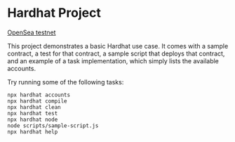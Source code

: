 # Hardhat Project

[OpenSea testnet](https://testnets.opensea.io/assets/mumbai/0xf63fa916703d10036c4231649aab5fb2db622481/1)


This project demonstrates a basic Hardhat use case. It comes with a sample contract, a test for that contract, a sample script that deploys that contract, and an example of a task implementation, which simply lists the available accounts.

Try running some of the following tasks:

```shell
npx hardhat accounts
npx hardhat compile
npx hardhat clean
npx hardhat test
npx hardhat node
node scripts/sample-script.js
npx hardhat help
```
